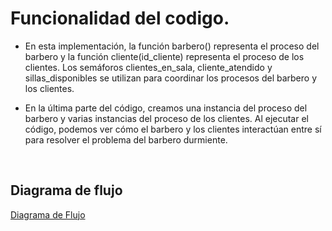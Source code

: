 # Funcionalidad del codigo.

* En esta implementación, la función barbero() representa el proceso del barbero y la función cliente(id_cliente) representa el proceso de los clientes. Los semáforos clientes_en_sala, cliente_atendido y sillas_disponibles se utilizan para coordinar los procesos del barbero y los clientes.

* En la última parte del código, creamos una instancia del proceso del barbero y varias instancias del proceso de los clientes. Al ejecutar el código, podemos ver cómo el barbero y los clientes interactúan entre sí para resolver el problema del barbero durmiente.

<br>

## Diagrama de flujo
<a href="https://lucid.app/lucidchart/88905cf5-147f-4cfb-b31d-a3c7264bb03b/edit?viewport_loc=-255%2C-2960%2C2707%2C1300%2C0_0&invitationId=inv_8544c361-0d80-4b7e-9cb7-aa445f4405ee">Diagrama de Flujo</a>